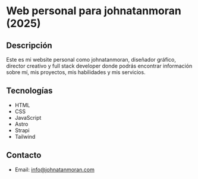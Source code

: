 # Web personal para johnatanmoran (2025)

## Descripción

Este es mi website personal como johnatanmoran, diseñador gráfico, director creativo y full stack developer donde podrás encontrar información sobre mí, mis proyectos, mis habilidades y mis servicios.

## Tecnologías

-   HTML
-   CSS
-   JavaScript
-   Astro
-   Strapi
-   Tailwind

## Contacto

-   Email: info@johnatanmoran.com
